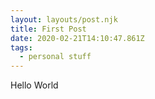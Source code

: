 ```yaml
---
layout: layouts/post.njk
title: First Post
date: 2020-02-21T14:10:47.861Z
tags:
  - personal stuff
---
```

Hello World
